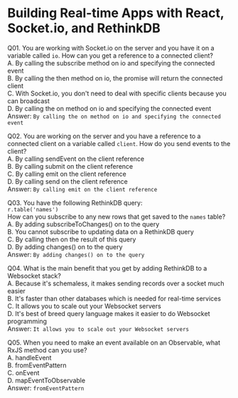 Building Real-time Apps with React, Socket.io, and RethinkDB
============================================================  

Q01. You are working with Socket.io on the server and you have it on a variable called `io`. How can you get a reference to a connected client?  
A. By calling the subscribe method on io and specifying the connected event  
B. By calling the then method on io, the promise will return the connected client  
C. With Socket.io, you don't need to deal with specific clients because you can broadcast  
D. By calling the on method on io and specifying the connected event  
Answer: `By calling the on method on io and specifying the connected event`  

Q02. You are working on the server and you have a reference to a connected client on a variable called `client`. How do you send events to the client?  
A. By calling sendEvent on the client reference  
B. By calling submit on the client reference  
C. By calling emit on the client reference  
D. By calling send on the client reference  
Answer: `By calling emit on the client reference`  

Q03. You have the following RethinkDB query:  
```r.table('names')```  
How can you subscribe to any new rows that get saved to the `names` table?  
A. By adding subscribeToChanges() on to the query  
B. You cannot subscribe to updating data on a RethinkDB query  
C. By calling then on the result of this query  
D. By adding changes() on to the query  
Answer: `By adding changes() on to the query`  

Q04. What is the main benefit that you get by adding RethinkDB to a Websocket stack?  
A. Because it's schemaless, it makes sending records over a socket much easier  
B. It's faster than other databases which is needed for real-time services  
C. It allows you to scale out your Websocket servers  
D. It's best of breed query language makes it easier to do Websocket programming  
Answer: `It allows you to scale out your Websocket servers`  

Q05. When you need to make an event available on an Observable, what RxJS method can you use?  
A. handleEvent  
B. fromEventPattern  
C. onEvent  
D. mapEventToObservable  
Answer: `fromEventPattern`  